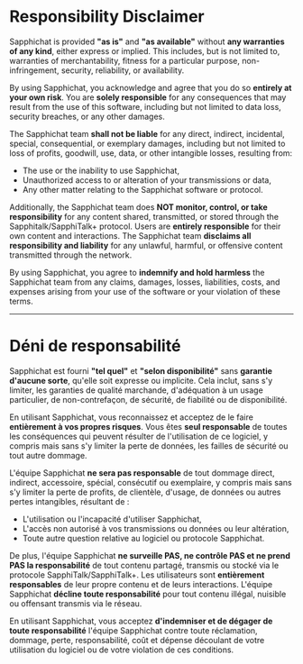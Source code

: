 # Responsibility Disclaimer

Sapphichat is provided **"as is"** and **"as available"** without **any warranties of any kind**, either express or implied. This includes, but is not limited to, warranties of merchantability, fitness for a particular purpose, non-infringement, security, reliability, or availability.

By using Sapphichat, you acknowledge and agree that you do so **entirely at your own risk**. You are **solely responsible** for any consequences that may result from the use of this software, including but not limited to data loss, security breaches, or any other damages.

The Sapphichat team **shall not be liable** for any direct, indirect, incidental, special, consequential, or exemplary damages, including but not limited to loss of profits, goodwill, use, data, or other intangible losses, resulting from:

- The use or the inability to use Sapphichat,
- Unauthorized access to or alteration of your transmissions or data,
- Any other matter relating to the Sapphichat software or protocol.

Additionally, the Sapphichat team does **NOT monitor, control, or take responsibility** for any content shared, transmitted, or stored through the Sapphitalk/SapphiTalk+ protocol. Users are **entirely responsible** for their own content and interactions. The Sapphichat team **disclaims all responsibility and liability** for any unlawful, harmful, or offensive content transmitted through the network.

By using Sapphichat, you agree to **indemnify and hold harmless** the Sapphichat team from any claims, damages, losses, liabilities, costs, and expenses arising from your use of the software or your violation of these terms.

---

# Déni de responsabilité

Sapphichat est fourni **"tel quel"** et **"selon disponibilité"** sans **garantie d'aucune sorte**, qu'elle soit expresse ou implicite. Cela inclut, sans s'y limiter, les garanties de qualité marchande, d'adéquation à un usage particulier, de non-contrefaçon, de sécurité, de fiabilité ou de disponibilité.

En utilisant Sapphichat, vous reconnaissez et acceptez de le faire **entièrement à vos propres risques**. Vous êtes **seul responsable** de toutes les conséquences qui peuvent résulter de l'utilisation de ce logiciel, y compris mais sans s'y limiter la perte de données, les failles de sécurité ou tout autre dommage.

L'équipe Sapphichat **ne sera pas responsable** de tout dommage direct, indirect, accessoire, spécial, consécutif ou exemplaire, y compris mais sans s'y limiter la perte de profits, de clientèle, d'usage, de données ou autres pertes intangibles, résultant de :

- L'utilisation ou l'incapacité d'utiliser Sapphichat,
- L'accès non autorisé à vos transmissions ou données ou leur altération,
- Toute autre question relative au logiciel ou protocole Sapphichat.

De plus, l'équipe Sapphichat **ne surveille PAS, ne contrôle PAS et ne prend PAS la responsabilité** de tout contenu partagé, transmis ou stocké via le protocole SapphiTalk/SapphiTalk+. Les utilisateurs sont **entièrement responsables** de leur propre contenu et de leurs interactions. L'équipe Sapphichat **décline toute responsabilité** pour tout contenu illégal, nuisible ou offensant transmis via le réseau.

En utilisant Sapphichat, vous acceptez **d'indemniser et de dégager de toute responsabilité** l'équipe Sapphichat contre toute réclamation, dommage, perte, responsabilité, coût et dépense découlant de votre utilisation du logiciel ou de votre violation de ces conditions.
